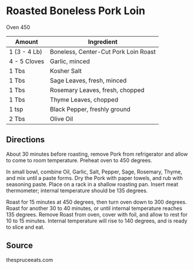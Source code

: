 # Roasted Boneless Pork Loin

Oven 450

|Amount | Ingredient|
|----|----|
1 (3 - 4 Lb) | Boneless, Center-Cut Pork Loin Roast
4 - 5 Cloves | Garlic, minced
1 Tbs | Kosher Salt
1 Tbs | Sage Leaves, fresh, minced
1 Tbs | Rosemary Leaves, fresh, chopped
1 Tbs | Thyme Leaves, chopped
1 tsp | Black Pepper, freshly ground
2 Tbs | Olive Oil

## Directions

About 30 minutes before roasting, remove Pork from refrigerator and allow to come to room temperature.
Preheat oven to 450 degrees.

In small bowl, combine Oil, Garlic, Salt, Pepper, Sage, Rosemary, Thyme, and mix until a paste forms.
Dry the Pork with paper towels, and rub with seasoning paste.
Place on a rack in a shallow roasting pan.
Insert meat thermometer; internal temperature should be 135 degrees.

Roast for 15 minutes at 450 degrees, then turn oven down to 300 degrees.
Roast for another 30 to 40 minutes, or until internal temperature reaches 135 degrees.
Remove Roast from oven, cover with foil, and allow to rest for 10 to 15 minutes.
Internal temperature will rise to 140 degrees, and is ready to slice and eat.

## Source
thespruceeats.com

